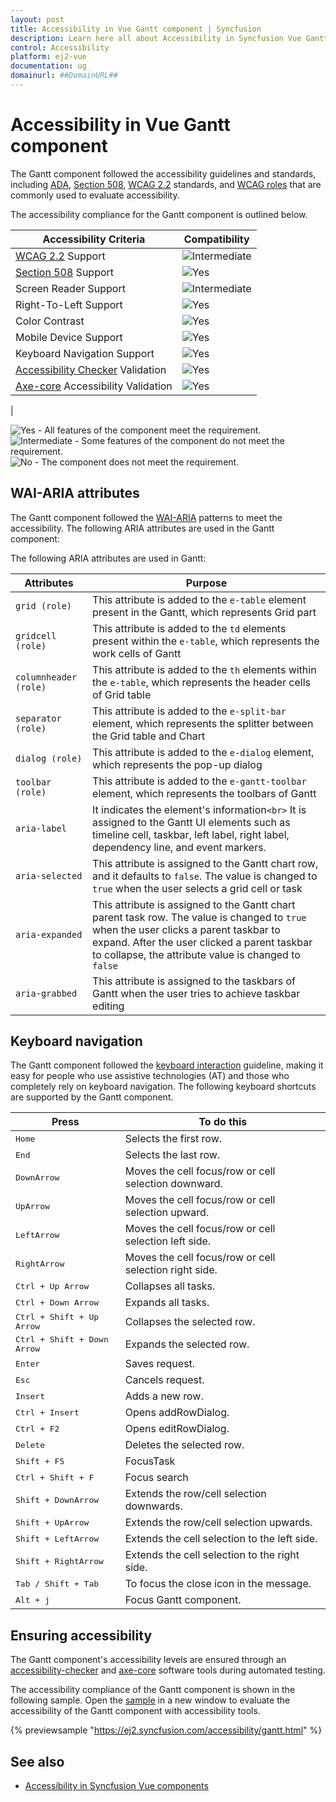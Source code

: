```yaml
---
layout: post
title: Accessibility in Vue Gantt component | Syncfusion
description: Learn here all about Accessibility in Syncfusion Vue Gantt component of Syncfusion Essential JS 2 and more.
control: Accessibility 
platform: ej2-vue
documentation: ug
domainurl: ##DomainURL##
---
```


# Accessibility in Vue Gantt component

The Gantt component followed the accessibility guidelines and standards, including [ADA](https://www.ada.gov/), [Section 508](https://www.section508.gov/), [WCAG 2.2](https://www.w3.org/TR/WCAG22/) standards, and [WCAG roles](https://www.w3.org/TR/wai-aria/#roles) that are commonly used to evaluate accessibility.

The accessibility compliance for the Gantt component is outlined below.

| Accessibility Criteria | Compatibility |
| -- | -- |
| [WCAG 2.2](https://www.w3.org/TR/WCAG22/) Support | <img src="https://cdn.syncfusion.com/content/images/landing-page/intermediate.png" alt="Intermediate"> |
| [Section 508](https://www.section508.gov/) Support | <img src="https://cdn.syncfusion.com/content/images/landing-page/yes.png" alt="Yes"> |
| Screen Reader Support | <img src="https://cdn.syncfusion.com/content/images/landing-page/intermediate.png" alt="Intermediate"> |
| Right-To-Left Support | <img src="https://cdn.syncfusion.com/content/images/landing-page/yes.png" alt="Yes"> |
| Color Contrast | <img src="https://cdn.syncfusion.com/content/images/landing-page/yes.png" alt="Yes"> |
| Mobile Device Support | <img src="https://cdn.syncfusion.com/content/images/landing-page/yes.png" alt="Yes"> |
| Keyboard Navigation Support | <img src="https://cdn.syncfusion.com/content/images/landing-page/yes.png" alt="Yes"> |
| [Accessibility Checker](https://www.npmjs.com/package/accessibility-checker) Validation | <img src="https://cdn.syncfusion.com/content/images/landing-page/yes.png" alt="Yes"> |
| [Axe-core](https://www.npmjs.com/package/axe-core) Accessibility Validation | <img src="https://cdn.syncfusion.com/content/images/landing-page/yes.png" alt="Yes">
|

<style>
    .post .post-content img {
        display: inline-block;
        margin: 0.5em 0;
    }
</style>
<div><img src="https://cdn.syncfusion.com/content/images/landing-page/yes.png" alt="Yes"> - All features of the component meet the requirement.</div>

<div><img src="https://cdn.syncfusion.com/content/images/landing-page/intermediate.png" alt="Intermediate"> - Some features of the component do not meet the requirement.</div>

<div><img src="https://cdn.syncfusion.com/content/images/landing-page/no.png" alt="No"> - The component does not meet the requirement.</div>

## WAI-ARIA attributes

The Gantt component followed the [WAI-ARIA](https://www.w3.org/WAI/ARIA/apg/patterns) patterns to meet the accessibility. The following ARIA attributes are used in the Gantt component:

The following ARIA attributes are used in Gantt:

| Attributes | Purpose |
| --- | --- |
| `grid (role)` | This attribute is added to the `e-table` element present in the Gantt, which represents Grid part |
| `gridcell (role)` | This attribute is added to the `td` elements present within the `e-table`, which represents the work cells of Gantt |
| `columnheader (role)` | This attribute is added to the `th` elements within the `e-table`, which represents the header cells of Grid table |
| `separator (role)` | This attribute is added to the `e-split-bar` element, which represents the splitter between the Grid table and Chart |
| `dialog (role)` | This attribute is added to the `e-dialog` element, which represents the pop-up dialog |
| `toolbar (role)` | This attribute is added to the `e-gantt-toolbar` element, which represents the toolbars of Gantt |
| `aria-label` | It indicates the element's information`<br>` It is assigned to the Gantt UI elements such as timeline cell, taskbar, left label, right label, dependency line, and event markers. |
| `aria-selected` | This attribute is assigned to the Gantt chart row, and it defaults to `false`. The value is changed to `true` when the user selects a grid cell or task |
| `aria-expanded` | This attribute is assigned to the Gantt chart parent task row. The value is changed to `true` when the user clicks a parent taskbar to expand. After the user clicked a parent taskbar to collapse, the attribute value is changed to `false` |
| `aria-grabbed` | This attribute is assigned to the taskbars of Gantt when the user tries to achieve taskbar editing |

## Keyboard navigation

The Gantt component followed the [keyboard interaction](https://www.w3.org/WAI/ARIA/apg/patterns) guideline, making it easy for people who use assistive technologies (AT) and those who completely rely on keyboard navigation. The following keyboard shortcuts are supported by the Gantt component.

| **Press** | **To do this** |
| --- | --- |
| <kbd>Home</kbd> | Selects the first row. |
| <kbd>End</kbd> | Selects the last row. |
| <kbd>DownArrow</kbd> | Moves the cell focus/row or cell selection downward. |
| <kbd>UpArrow</kbd> | Moves the cell focus/row or cell selection upward. |
| <kbd>LeftArrow</kbd> | Moves the cell focus/row or cell selection left side. |
| <kbd>RightArrow</kbd> | Moves the cell focus/row or cell selection right side. |
| <kbd>Ctrl + Up Arrow</kbd> | Collapses all tasks. |
| <kbd>Ctrl + Down Arrow</kbd> | Expands all tasks. |
| <kbd>Ctrl + Shift + Up Arrow</kbd> | Collapses the selected row. |
| <kbd>Ctrl + Shift + Down Arrow</kbd> | Expands the selected row. |
|<kbd>Enter</kbd> | Saves request. |
| <kbd>Esc</kbd> | Cancels request. |
| <kbd>Insert</kbd> | Adds a new row. |
| <kbd>Ctrl + Insert</kbd> | Opens addRowDialog. |
| <kbd>Ctrl + F2</kbd> | Opens editRowDialog. |
| <kbd>Delete</kbd> | Deletes the selected row. |
| <kbd>Shift + F5</kbd> | FocusTask |
| <kbd>Ctrl + Shift + F</kbd> | Focus search |
| <kbd>Shift + DownArrow</kbd> | Extends the row/cell selection downwards. |
| <kbd>Shift + UpArrow</kbd> | Extends the row/cell selection upwards. |
| <kbd>Shift + LeftArrow</kbd> | Extends the cell selection to the left side. |
| <kbd>Shift + RightArrow</kbd> | Extends the cell selection to the right side. |
| <kbd>Tab / Shift + Tab</kbd> | To focus the close icon in the message. |
| <kbd>Alt + j</kbd> | Focus Gantt component. |

## Ensuring accessibility

The Gantt component's accessibility levels are ensured through an [accessibility-checker](https://www.npmjs.com/package/accessibility-checker) and [axe-core](https://www.npmjs.com/package/axe-core) software tools during automated testing.

The accessibility compliance of the Gantt component is shown in the following sample. Open the [sample](https://ej2.syncfusion.com/accessibility/gantt.html) in a new window to evaluate the accessibility of the Gantt component with accessibility tools.

{% previewsample "https://ej2.syncfusion.com/accessibility/gantt.html" %}

## See also

* [Accessibility in Syncfusion Vue components](../common/accessibility)